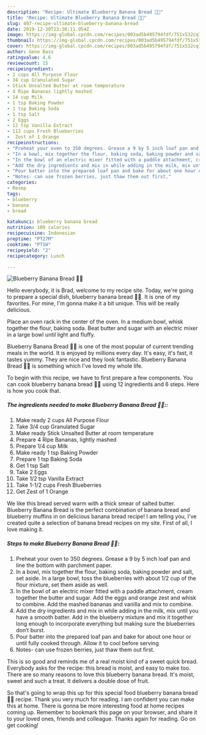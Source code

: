 ```yaml
---
description: "Recipe: Ultimate Blueberry Banana Bread 🍌🍞"
title: "Recipe: Ultimate Blueberry Banana Bread 🍌🍞"
slug: 407-recipe-ultimate-blueberry-banana-bread
date: 2019-12-30T23:30:11.954Z
image: https://img-global.cpcdn.com/recipes/003ad5b495794fdf/751x532cq70/blueberry-banana-bread-🍌🍞-recipe-main-photo.jpg
thumbnail: https://img-global.cpcdn.com/recipes/003ad5b495794fdf/751x532cq70/blueberry-banana-bread-🍌🍞-recipe-main-photo.jpg
cover: https://img-global.cpcdn.com/recipes/003ad5b495794fdf/751x532cq70/blueberry-banana-bread-🍌🍞-recipe-main-photo.jpg
author: Gene Bass
ratingvalue: 4.6
reviewcount: 15
recipeingredient:
- 2 cups All Purpose Flour
- 34 cup Granulated Sugar
- Stick Unsalted Butter at room temperature
- 4 Ripe Bananas lightly mashed
- 14 cup Milk
- 1 tsp Baking Powder
- 1 tsp Baking Soda
- 1 tsp Salt
- 2 Eggs
- 12 tsp Vanilla Extract
- 112 cups Fresh Blueberries
-  Zest of 1 Orange
recipeinstructions:
- "Preheat your oven to 350 degrees. Grease a 9 by 5 inch loaf pan and line the bottom with parchment paper."
- "In a bowl, mix together the flour, baking soda, baking powder and salt, set aside. In a large bowl, toss the blueberries with about 1/2 cup of the flour mixture, set them aside as well."
- "In the bowl of an electric mixer fitted with a paddle attachment, cream together the butter and sugar. Add the eggs and orange zest and whisk to combine. Add the mashed bananas and vanilla and mix to combine."
- "Add the dry ingredients and mix in while adding in the milk, mix until you have a smooth batter. Add in the blueberry mixture and mix it together long enough to incorporate everything but making sure the blueberries don’t burst."
- "Pour batter into the prepared loaf pan and bake for about one hour or until fully cooked through. Allow it to cool before serving"
- "Notes- can use frozen berries, just thaw them out first."
categories:
- Resep
tags:
- blueberry
- banana
- bread

katakunci: blueberry banana bread
nutrition: 109 calories
recipecuisine: Indonesian
preptime: "PT27M"
cooktime: "PT1H"
recipeyield: "2"
recipecategory: Lunch

---
```



![Blueberry Banana Bread 🍌🍞](https://img-global.cpcdn.com/recipes/003ad5b495794fdf/751x532cq70/blueberry-banana-bread-🍌🍞-recipe-main-photo.jpg)

Hello everybody, it is Brad, welcome to my recipe site. Today, we're going to prepare a special dish, blueberry banana bread 🍌🍞. It is one of my favorites. For mine, I'm gonna make it a bit unique. This will be really delicious.

Place an oven rack in the center of the oven. In a medium bowl, whisk together the flour, baking soda. Beat butter and sugar with an electric mixer in a large bowl until light and fluffy.

Blueberry Banana Bread 🍌🍞 is one of the most popular of current trending meals in the world. It is enjoyed by millions every day. It's easy, it's fast, it tastes yummy. They are nice and they look fantastic. Blueberry Banana Bread 🍌🍞 is something which I've loved my whole life.


To begin with this recipe, we have to first prepare a few components. You can cook blueberry banana bread 🍌🍞 using 12 ingredients and 6 steps. Here is how you cook that.

##### The ingredients needed to make Blueberry Banana Bread 🍌🍞::

1. Make ready 2 cups All Purpose Flour
1. Take 3/4 cup Granulated Sugar
1. Make ready Stick Unsalted Butter at room temperature
1. Prepare 4 Ripe Bananas, lightly mashed
1. Prepare 1/4 cup Milk
1. Make ready 1 tsp Baking Powder
1. Prepare 1 tsp Baking Soda
1. Get 1 tsp Salt
1. Take 2 Eggs
1. Take 1/2 tsp Vanilla Extract
1. Take 1-1/2 cups Fresh Blueberries
1. Get  Zest of 1 Orange


We like this bread served warm with a thick smear of salted butter. Blueberry Banana Bread is the perfect combination of banana bread and blueberry muffins in on delicious banana bread recipe! I am telling you, I&#39;ve created quite a selection of banana bread recipes on my site. First of all, I love making it. 

##### Steps to make Blueberry Banana Bread 🍌🍞:

1. Preheat your oven to 350 degrees. Grease a 9 by 5 inch loaf pan and line the bottom with parchment paper.
1. In a bowl, mix together the flour, baking soda, baking powder and salt, set aside. In a large bowl, toss the blueberries with about 1/2 cup of the flour mixture, set them aside as well.
1. In the bowl of an electric mixer fitted with a paddle attachment, cream together the butter and sugar. Add the eggs and orange zest and whisk to combine. Add the mashed bananas and vanilla and mix to combine.
1. Add the dry ingredients and mix in while adding in the milk, mix until you have a smooth batter. Add in the blueberry mixture and mix it together long enough to incorporate everything but making sure the blueberries don’t burst.
1. Pour batter into the prepared loaf pan and bake for about one hour or until fully cooked through. Allow it to cool before serving
1. Notes- can use frozen berries, just thaw them out first.


This is so good and reminds me of a real moist kind of a sweet quick bread. Everybody asks for the recipe: this bread is moist, and easy to make too. There are so many reasons to love this blueberry banana bread. It&#39;s moist, sweet and such a treat. It delivers a double dose of fruit. 

So that's going to wrap this up for this special food blueberry banana bread 🍌🍞 recipe. Thank you very much for reading. I am confident you can make this at home. There is gonna be more interesting food at home recipes coming up. Remember to bookmark this page on your browser, and share it to your loved ones, friends and colleague. Thanks again for reading. Go on get cooking!
